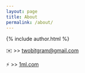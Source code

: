 ```yaml
---
layout: page
title: About
permalink: /about/
---
```

{% include author.html %}

✉️ >> twobitgram@gmail.com

⚡️ >> [1ml.com](https://1ml.com/node/0246344c2ff83905bf5b9847f50385f85834df595faedb3983bb97112dd6b8c52d)



